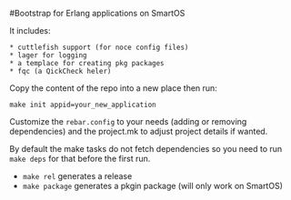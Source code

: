 #Bootstrap for Erlang applications on SmartOS

It includes:

	* cuttlefish support (for noce config files)
	* lager for logging
	* a templace for creating pkg packages
	* fqc (a QickCheck heler)

Copy the content of the repo into a new place then run:

```
make init appid=your_new_application
```

Customize the `rebar.config` to your needs (adding or removing dependencies) and the project.mk to adjust project details if wanted. 

By default the make tasks do not fetch dependencies so you need to run `make deps` for that before the first run.


* `make rel` generates a release
* `make package` generates a pkgin package (will only work on SmartOS)
